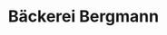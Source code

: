 ---
title: "Bäckerei Bergmann"
url: /apolda/baeckerei-bergmann-bernhard-prager-gasse/
shop: Bäckerei
---